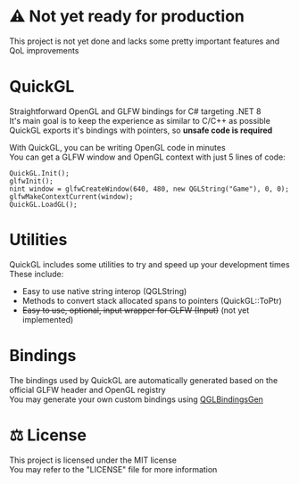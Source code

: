 # ⚠ Not yet ready for production
This project is not yet done and lacks some pretty important features and QoL improvements

# QuickGL
Straightforward OpenGL and GLFW bindings for C# targeting .NET 8<br>
It's main goal is to keep the experience as similar to C/C++ as possible<br>
QuickGL exports it's bindings with pointers, so **unsafe code is required**

With QuickGL, you can be writing OpenGL code in minutes<br>
You can get a GLFW window and OpenGL context with just 5 lines of code:
```
QuickGL.Init();
glfwInit();
nint window = glfwCreateWindow(640, 480, new QGLString("Game"), 0, 0);
glfwMakeContextCurrent(window);
QuickGL.LoadGL();
```

# Utilities
QuickGL includes some utilities to try and speed up your development times<br>
These include:
- Easy to use native string interop (QGLString)
- Methods to convert stack allocated spans to pointers (QuickGL::ToPtr)
- ~~Easy to use, optional, input wrapper for GLFW (Input)~~ (not yet implemented)

# Bindings
The bindings used by QuickGL are automatically generated based on the official GLFW header and OpenGL registry<br>
You may generate your own custom bindings using [QGLBindingsGen](https://github.com/vlOd2/QGLBindingsGen)

# ⚖ License
This project is licensed under the MIT license
<br>
You may refer to the "LICENSE" file for more information
